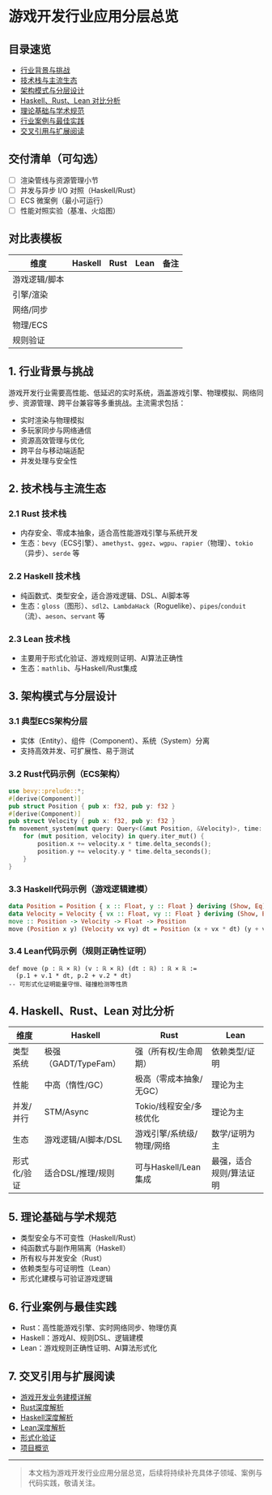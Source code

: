 # 游戏开发行业应用分层总览

## 目录速览

- [行业背景与挑战](#1-行业背景与挑战)
- [技术栈与主流生态](#2-技术栈与主流生态)
- [架构模式与分层设计](#3-架构模式与分层设计)
- [Haskell、Rust、Lean 对比分析](#4-haskellrustlean-对比分析)
- [理论基础与学术规范](#5-理论基础与学术规范)
- [行业案例与最佳实践](#6-行业案例与最佳实践)
- [交叉引用与扩展阅读](#7-交叉引用与扩展阅读)

## 交付清单（可勾选）

- [ ] 渲染管线与资源管理小节
- [ ] 并发与异步 I/O 对照（Haskell/Rust）
- [ ] ECS 微案例（最小可运行）
- [ ] 性能对照实验（基准、火焰图）

## 对比表模板

| 维度 | Haskell | Rust | Lean | 备注 |
|------|---------|------|------|------|
| 游戏逻辑/脚本 | | | | |
| 引擎/渲染 | | | | |
| 网络/同步 | | | | |
| 物理/ECS | | | | |
| 规则验证 | | | | |

## 1. 行业背景与挑战

游戏开发行业需要高性能、低延迟的实时系统，涵盖游戏引擎、物理模拟、网络同步、资源管理、跨平台兼容等多重挑战。主流需求包括：

- 实时渲染与物理模拟
- 多玩家同步与网络通信
- 资源高效管理与优化
- 跨平台与移动端适配
- 并发处理与安全性

## 2. 技术栈与主流生态

### 2.1 Rust 技术栈

- 内存安全、零成本抽象，适合高性能游戏引擎与系统开发
- 生态：`bevy`（ECS引擎）、`amethyst`、`ggez`、`wgpu`、`rapier`（物理）、`tokio`（异步）、`serde` 等

### 2.2 Haskell 技术栈

- 纯函数式、类型安全，适合游戏逻辑、DSL、AI脚本等
- 生态：`gloss`（图形）、`sdl2`、`LambdaHack`（Roguelike）、`pipes`/`conduit`（流）、`aeson`、`servant` 等

### 2.3 Lean 技术栈

- 主要用于形式化验证、游戏规则证明、AI算法正确性
- 生态：`mathlib`、与Haskell/Rust集成

## 3. 架构模式与分层设计

### 3.1 典型ECS架构分层

- 实体（Entity）、组件（Component）、系统（System）分离
- 支持高效并发、可扩展性、易于测试

### 3.2 Rust代码示例（ECS架构）

```rust
use bevy::prelude::*;
#[derive(Component)]
pub struct Position { pub x: f32, pub y: f32 }
#[derive(Component)]
pub struct Velocity { pub x: f32, pub y: f32 }
fn movement_system(mut query: Query<(&mut Position, &Velocity)>, time: Res<Time>) {
    for (mut position, velocity) in query.iter_mut() {
        position.x += velocity.x * time.delta_seconds();
        position.y += velocity.y * time.delta_seconds();
    }
}
```

### 3.3 Haskell代码示例（游戏逻辑建模）

```haskell
data Position = Position { x :: Float, y :: Float } deriving (Show, Eq)
data Velocity = Velocity { vx :: Float, vy :: Float } deriving (Show, Eq)
move :: Position -> Velocity -> Float -> Position
move (Position x y) (Velocity vx vy) dt = Position (x + vx * dt) (y + vy * dt)
```

### 3.4 Lean代码示例（规则正确性证明）

```lean
def move (p : ℝ × ℝ) (v : ℝ × ℝ) (dt : ℝ) : ℝ × ℝ :=
  (p.1 + v.1 * dt, p.2 + v.2 * dt)
-- 可形式化证明能量守恒、碰撞检测等性质
```

## 4. Haskell、Rust、Lean 对比分析

| 维度         | Haskell                  | Rust                        | Lean                      |
|--------------|--------------------------|-----------------------------|---------------------------|
| 类型系统     | 极强（GADT/TypeFam）     | 强（所有权/生命周期）        | 依赖类型/证明              |
| 性能         | 中高（惰性/GC）          | 极高（零成本抽象/无GC）      | 理论为主                   |
| 并发/并行    | STM/Async                | Tokio/线程安全/多核优化      | 理论为主                   |
| 生态         | 游戏逻辑/AI脚本/DSL       | 游戏引擎/系统级/物理/网络    | 数学/证明为主               |
| 形式化/验证  | 适合DSL/推理/规则         | 可与Haskell/Lean集成         | 最强，适合规则/算法证明      |

## 5. 理论基础与学术规范

- 类型安全与不可变性（Haskell/Rust）
- 纯函数式与副作用隔离（Haskell）
- 所有权与并发安全（Rust）
- 依赖类型与可证明性（Lean）
- 形式化建模与可验证游戏逻辑

## 6. 行业案例与最佳实践

- Rust：高性能游戏引擎、实时网络同步、物理仿真
- Haskell：游戏AI、规则DSL、逻辑建模
- Lean：游戏规则正确性证明、AI算法形式化

## 7. 交叉引用与扩展阅读

- [游戏开发业务建模详解](./business_modeling.md)
- [Rust深度解析](../../08-Programming-Languages/004-Rust-Deep-Dive.md)
- [Haskell深度解析](../../08-Programming-Languages/003-Haskell-Deep-Dive.md)
- [Lean深度解析](../../08-Programming-Languages/005-Lean-Deep-Dive.md)
- [形式化验证](../../09-Formal-Methods/001-Formal-Verification.md)
- [项目概览](../../10-Integration/001-Project-Overview.md)

---

> 本文档为游戏开发行业应用分层总览，后续将持续补充具体子领域、案例与代码实践，敬请关注。
